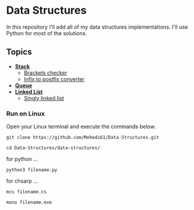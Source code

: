 # Data Structures
In this repository I'll add all of my data structures implementations.
I'll use Python for most of the solutions.
  
## Topics  
* [**Stack**](https://github.com/Mehedi61/Data-Structures/blob/master/data-structures/stack.py)  
  * [Brackets checker](https://github.com/Mehedi61/Data-Structures/blob/master/data-structures/brackets.py)
  * [Infix to postfix converter](https://github.com/Mehedi61/Data-Structures/blob/master/data-structures/infix_to_postfix_converter.py)  
* [**Queue**](https://github.com/Mehedi61/Data-Structures/blob/master/data-structures/queue.cs)
* [**Linked List**](https://github.com/Mehedi61/Data-Structures/blob/master/README.md)  
  * [Singly linked list](https://github.com/Mehedi61/Data-Structures/blob/master/data-structures/singly_linked_list.py)  
    
  
### Run on Linux
  Open your Linux terminal and execute the commands below.  
  ```
  git clone https://github.com/Mehedi61/Data-Structures.git
  ```
  ```
  cd Data-Structures/data-structures/
  ```
  for python ...
  ```
  python3 filename.py
  ```
  for chsarp ...
  ```
  mcs filename.cs
  ```  
  ```  
  mono filename.exe
  ```
